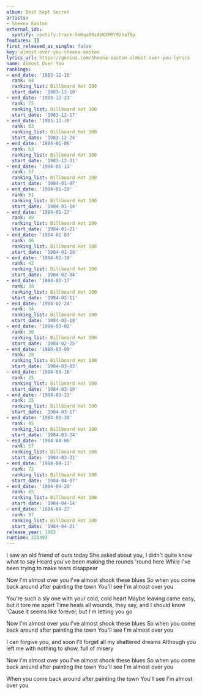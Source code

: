 ```yaml
---
album: Best Kept Secret
artists:
- Sheena Easton
external_ids:
  spotify: spotify:track:5mKqa89zAVKXMRY92haT6p
features: []
first_released_as_single: false
key: almost-over-you-sheena-easton
lyrics_url: https://genius.com/Sheena-easton-almost-over-you-lyrics
name: Almost Over You
rankings:
- end_date: '1983-12-16'
  rank: 84
  ranking_list: Billboard Hot 100
  start_date: '1983-12-10'
- end_date: '1983-12-23'
  rank: 75
  ranking_list: Billboard Hot 100
  start_date: '1983-12-17'
- end_date: '1983-12-30'
  rank: 63
  ranking_list: Billboard Hot 100
  start_date: '1983-12-24'
- end_date: '1984-01-06'
  rank: 63
  ranking_list: Billboard Hot 100
  start_date: '1983-12-31'
- end_date: '1984-01-13'
  rank: 57
  ranking_list: Billboard Hot 100
  start_date: '1984-01-07'
- end_date: '1984-01-20'
  rank: 51
  ranking_list: Billboard Hot 100
  start_date: '1984-01-14'
- end_date: '1984-01-27'
  rank: 49
  ranking_list: Billboard Hot 100
  start_date: '1984-01-21'
- end_date: '1984-02-03'
  rank: 46
  ranking_list: Billboard Hot 100
  start_date: '1984-01-28'
- end_date: '1984-02-10'
  rank: 42
  ranking_list: Billboard Hot 100
  start_date: '1984-02-04'
- end_date: '1984-02-17'
  rank: 38
  ranking_list: Billboard Hot 100
  start_date: '1984-02-11'
- end_date: '1984-02-24'
  rank: 34
  ranking_list: Billboard Hot 100
  start_date: '1984-02-18'
- end_date: '1984-03-02'
  rank: 30
  ranking_list: Billboard Hot 100
  start_date: '1984-02-25'
- end_date: '1984-03-09'
  rank: 28
  ranking_list: Billboard Hot 100
  start_date: '1984-03-03'
- end_date: '1984-03-16'
  rank: 25
  ranking_list: Billboard Hot 100
  start_date: '1984-03-10'
- end_date: '1984-03-23'
  rank: 25
  ranking_list: Billboard Hot 100
  start_date: '1984-03-17'
- end_date: '1984-03-30'
  rank: 45
  ranking_list: Billboard Hot 100
  start_date: '1984-03-24'
- end_date: '1984-04-06'
  rank: 57
  ranking_list: Billboard Hot 100
  start_date: '1984-03-31'
- end_date: '1984-04-13'
  rank: 72
  ranking_list: Billboard Hot 100
  start_date: '1984-04-07'
- end_date: '1984-04-20'
  rank: 85
  ranking_list: Billboard Hot 100
  start_date: '1984-04-14'
- end_date: '1984-04-27'
  rank: 97
  ranking_list: Billboard Hot 100
  start_date: '1984-04-21'
release_year: 1983
runtime: 221493
---
```

I saw an old friend of ours today
She asked about you, I didn't quite know what to say
Heard you've been making the rounds 'round here
While I've been trying to make tears disappear

Now I'm almost over you
I've almost shook these blues
So when you come back around after painting the town
You'll see I'm almost over you

You're such a sly one with your cold, cold heart
Maybe leaving came easy, but it tore me apart
Time heals all wounds, they say, and I should know
'Cause it seems like forever, but I'm letting you go

Now I'm almost over you
I've almost shook these blues
So when you come back around after painting the town
You'll see I'm almost over you

I can forgive you, and soon I'll forget all my shattered dreams
Although you left me with nothing to show, full of misery

Now I'm almost over you
I've almost shook these blues
So when you come back around after painting the town
You'll see I'm almost over you

When you come back around after painting the town
You'll see I'm almost over you
